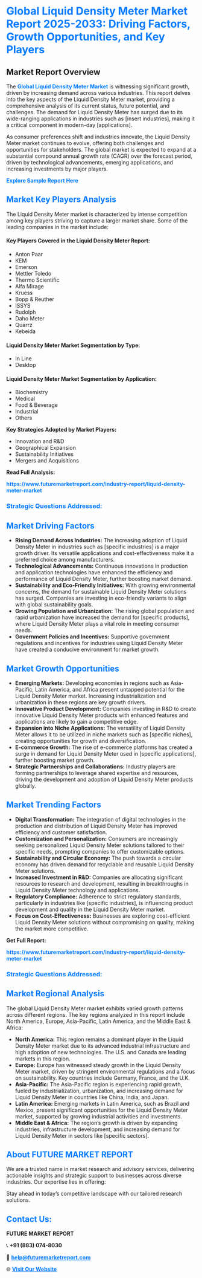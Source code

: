 <h1 style="color: #007BFF;">Global Liquid Density Meter Market Report 2025-2033: Driving Factors, Growth Opportunities, and Key Players</h1>

<section id="overview">
<h2>Market Report Overview</h2>
<p>The <a href="https://www.futuremarketreport.com/industry-report/liquid-density-meter-market" style="color: #007BFF; text-decoration: none;"><strong>Global Liquid Density Meter Market</strong></a> is witnessing significant growth, driven by increasing demand across various industries. This report delves into the key aspects of the Liquid Density Meter market, providing a comprehensive analysis of its current status, future potential, and challenges. The demand for Liquid Density Meter has surged due to its wide-ranging applications in industries such as [insert industries], making it a critical component in modern-day [applications].</p>
<p>As consumer preferences shift and industries innovate, the Liquid Density Meter market continues to evolve, offering both challenges and opportunities for stakeholders. The global market is expected to expand at a substantial compound annual growth rate (CAGR) over the forecast period, driven by technological advancements, emerging applications, and increasing investments by major players.</p>
</section>

<section id="overview">
<p><a href="https://www.futuremarketreport.com/request-sample/reportId=109238" style="color: #007BFF; text-decoration: none;"><strong>Explore Sample Report Here</strong></a></p>
</section>

<section id="key-players">
<h2 style="color: #007BFF;">Market Key Players Analysis</h2>
<p>The Liquid Density Meter market is characterized by intense competition among key players striving to capture a larger market share. Some of the leading companies in the market include:</p>
<h4>Key Players Covered in the Liquid Density Meter Report:</h4>
<ul><li>Anton Paar</li><li>KEM</li><li>Emerson</li><li>Mettler Toledo</li><li>Thermo Scientific</li><li>Alfa Mirage</li><li>Kruess</li><li>Bopp &amp; Reuther</li><li>ISSYS</li><li>Rudolph</li><li>Daho Meter</li><li>Quarrz</li><li>Kebeida</li></ul>
<h4>Liquid Density Meter Market Segmentation by Type:</h4>
<ul><li>In Line</li><li>Desktop</li></ul>

<h4>Liquid Density Meter Market Segmentation by Application:</h4>
<ul><li>Biochemistry</li><li>Medical</li><li>Food &amp; Beverage</li><li>Industrial</li><li>Others</li></ul>
<p><strong>Key Strategies Adopted by Market Players:</strong></p>
<ul>
<li>Innovation and R&D</li>
<li>Geographical Expansion</li>
<li>Sustainability Initiatives</li>
<li>Mergers and Acquisitions</li>
</ul>
</section>

<section>
<p><strong>Read Full Analysis: </strong></p><a href="https://www.futuremarketreport.com/industry-report/liquid-density-meter-market" style="color: #007BFF; text-decoration: none;"><strong>https://www.futuremarketreport.com/industry-report/liquid-density-meter-market</strong></a>
<h3 style="color: #007BFF;">Strategic Questions Addressed:</h3>
</section>

<section id="driving-factors">
<h2 style="color: #007BFF;">Market Driving Factors</h2>
<ul>
<li><strong>Rising Demand Across Industries:</strong> The increasing adoption of Liquid Density Meter in industries such as [specific industries] is a major growth driver. Its versatile applications and cost-effectiveness make it a preferred choice among manufacturers.</li>
<li><strong>Technological Advancements:</strong> Continuous innovations in production and application technologies have enhanced the efficiency and performance of Liquid Density Meter, further boosting market demand.</li>
<li><strong>Sustainability and Eco-Friendly Initiatives:</strong> With growing environmental concerns, the demand for sustainable Liquid Density Meter solutions has surged. Companies are investing in eco-friendly variants to align with global sustainability goals.</li>
<li><strong>Growing Population and Urbanization:</strong> The rising global population and rapid urbanization have increased the demand for [specific products], where Liquid Density Meter plays a vital role in meeting consumer needs.</li>
<li><strong>Government Policies and Incentives:</strong> Supportive government regulations and incentives for industries using Liquid Density Meter have created a conducive environment for market growth.</li>
</ul>
</section>

<section id="growth-opportunities">
<h2 style="color: #007BFF;">Market Growth Opportunities</h2>
<ul>
<li><strong>Emerging Markets:</strong> Developing economies in regions such as Asia-Pacific, Latin America, and Africa present untapped potential for the Liquid Density Meter market. Increasing industrialization and urbanization in these regions are key growth drivers.</li>
<li><strong>Innovative Product Development:</strong> Companies investing in R&D to create innovative Liquid Density Meter products with enhanced features and applications are likely to gain a competitive edge.</li>
<li><strong>Expansion into Niche Applications:</strong> The versatility of Liquid Density Meter allows it to be utilized in niche markets such as [specific niches], creating opportunities for growth and diversification.</li>
<li><strong>E-commerce Growth:</strong> The rise of e-commerce platforms has created a surge in demand for Liquid Density Meter used in [specific applications], further boosting market growth.</li>
<li><strong>Strategic Partnerships and Collaborations:</strong> Industry players are forming partnerships to leverage shared expertise and resources, driving the development and adoption of Liquid Density Meter products globally.</li>
</ul>
</section>

<section id="trending-factors">
<h2 style="color: #007BFF;">Market Trending Factors</h2>
<ul>
<li><strong>Digital Transformation:</strong> The integration of digital technologies in the production and distribution of Liquid Density Meter has improved efficiency and customer satisfaction.</li>
<li><strong>Customization and Personalization:</strong> Consumers are increasingly seeking personalized Liquid Density Meter solutions tailored to their specific needs, prompting companies to offer customizable options.</li>
<li><strong>Sustainability and Circular Economy:</strong> The push towards a circular economy has driven demand for recyclable and reusable Liquid Density Meter solutions.</li>
<li><strong>Increased Investment in R&D:</strong> Companies are allocating significant resources to research and development, resulting in breakthroughs in Liquid Density Meter technology and applications.</li>
<li><strong>Regulatory Compliance:</strong> Adherence to strict regulatory standards, particularly in industries like [specific industries], is influencing product development and quality in the Liquid Density Meter market.</li>
<li><strong>Focus on Cost-Effectiveness:</strong> Businesses are exploring cost-efficient Liquid Density Meter solutions without compromising on quality, making the market more competitive.</li>
</ul>
</section>

<section>
<p><strong>Get Full Report: </strong></p><a href="https://www.futuremarketreport.com/industry-report/liquid-density-meter-market" style="color: #007BFF; text-decoration: none;"><strong>https://www.futuremarketreport.com/industry-report/liquid-density-meter-market</strong></a>
<h3 style="color: #007BFF;">Strategic Questions Addressed:</h3>
</section>


<section id="regional-analysis">
<h2 style="color: #007BFF;">Market Regional Analysis</h2>
<p>The global Liquid Density Meter market exhibits varied growth patterns across different regions. The key regions analyzed in this report include North America, Europe, Asia-Pacific, Latin America, and the Middle East & Africa:</p>
<ul>
<li><strong>North America:</strong> This region remains a dominant player in the Liquid Density Meter market due to its advanced industrial infrastructure and high adoption of new technologies. The U.S. and Canada are leading markets in this region.</li>
<li><strong>Europe:</strong> Europe has witnessed steady growth in the Liquid Density Meter market, driven by stringent environmental regulations and a focus on sustainability. Key countries include Germany, France, and the U.K.</li>
<li><strong>Asia-Pacific:</strong> The Asia-Pacific region is experiencing rapid growth, fueled by industrialization, urbanization, and increasing demand for Liquid Density Meter in countries like China, India, and Japan.</li>
<li><strong>Latin America:</strong> Emerging markets in Latin America, such as Brazil and Mexico, present significant opportunities for the Liquid Density Meter market, supported by growing industrial activities and investments.</li>
<li><strong>Middle East & Africa:</strong> The region’s growth is driven by expanding industries, infrastructure development, and increasing demand for Liquid Density Meter in sectors like [specific sectors].</li>
</ul>
</section>

<footer>
<h2 style="color: #007BFF;">About FUTURE MARKET REPORT</h2>
<p>We are a trusted name in market research and advisory services, delivering actionable insights and strategic support to businesses across diverse industries. Our expertise lies in offering:</p>

<p>Stay ahead in today’s competitive landscape with our tailored research solutions.</p>

<h2 style="color: #007BFF;">Contact Us:</h2>
<p><strong>FUTURE MARKET REPORT</strong></p>
<p>📞 <strong>+91 (883) 074-8030</strong></p>
<p>📧 <strong><a href="mailto:help@futuremarketreport.com" style="color: #007BFF;">help@futuremarketreport.com</a></strong></p>
<p>🌐 <strong><a href="https://www.futuremarketreport.com/" style="color: #007BFF;">Visit Our Website</a></strong></p>
</footer>